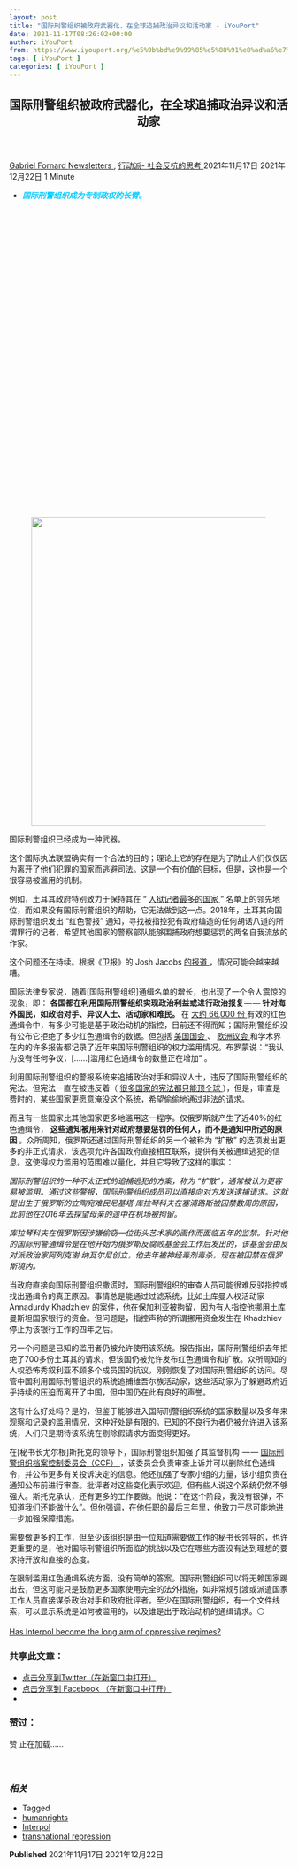 ```yaml
---
layout: post
title: "国际刑警组织被政府武器化，在全球追捕政治异议和活动家 - iYouPort"
date: 2021-11-17T08:26:02+00:00
author: iYouPort
from: https://www.iyouport.org/%e5%9b%bd%e9%99%85%e5%88%91%e8%ad%a6%e7%bb%84%e7%bb%87%e8%a2%ab%e6%94%bf%e5%ba%9c%e6%ad%a6%e5%99%a8%e5%8c%96%ef%bc%8c%e5%9c%a8%e5%85%a8%e7%90%83%e8%bf%bd%e6%8d%95%e6%94%bf%e6%b2%bb%e5%bc%82%e8%ae%ae/
tags: [ iYouPort ]
categories: [ iYouPort ]
---
```


<article class="post-17378 post type-post status-publish format-standard has-post-thumbnail hentry category-newsletters category-33 tag-humanrights tag-interpol tag-transnational-repression" id="post-17378">
 <header class="entry-header">
  <h1 class="entry-title">
   国际刑警组织被政府武器化，在全球追捕政治异议和活动家
  </h1>
 </header>
 <div class="entry-meta">
  <span class="byline">
   <a href="https://www.iyouport.org/author/gabrielfornard/" rel="author" title="文章作者 Gabriel Fornard">
    Gabriel Fornard
   </a>
  </span>
  <span class="cat-links">
   <a href="https://www.iyouport.org/category/newsletters/" rel="category tag">
    Newsletters
   </a>
   ,
   <a href="https://www.iyouport.org/category/%e8%a1%8c%e5%8a%a8%e6%b4%be-%e7%a4%be%e4%bc%9a%e5%8f%8d%e6%8a%97%e7%9a%84%e6%80%9d%e8%80%83/" rel="category tag">
    行动派- 社会反抗的思考
   </a>
  </span>
  <span class="published-on">
   <time class="entry-date published" datetime="2021-11-17T16:26:02+08:00">
    2021年11月17日
   </time>
   <time class="updated" datetime="2021-12-22T16:31:01+08:00">
    2021年12月22日
   </time>
  </span>
  <span class="word-count">
   1 Minute
  </span>
 </div>
 <div class="entry-content">
  <ul>
   <li>
    <span style="color: #00ccff;">
     <em>
      <strong>
       国际刑警组织成为专制政权的长臂。
      </strong>
     </em>
    </span>
   </li>
  </ul>
  <div class="captioned-image-container">
   <figure>
    <a class="image-link image2 image2-558-728" href="https://i1.wp.com/cdn.substack.com/image/fetch/f_auto,q_auto:good,fl_progressive:steep/https%3A%2F%2Fbucketeer-e05bbc84-baa3-437e-9518-adb32be77984.s3.amazonaws.com%2Fpublic%2Fimages%2Fc7502885-5c89-42c3-8dcb-57253fdf0e99_930x558.jpeg?ssl=1" rel="nofollow noopener" target="_blank">
     <img alt="" class="sizing-default aligncenter jetpack-lazy-image" data-attrs='{"src":"https://bucketeer-e05bbc84-baa3-437e-9518-adb32be77984.s3.amazonaws.com/public/images/c7502885-5c89-42c3-8dcb-57253fdf0e99_930x558.jpeg","fullscreen":null,"height":558,"width":930,"resizeWidth":null,"bytes":null,"alt":null,"title":null,"type":null,"href":null}' data-lazy-src="https://i0.wp.com/cdn.substack.com/image/fetch/w_1100,c_limit,f_auto,q_auto:good,fl_progressive:steep/https%3A%2F%2Fbucketeer-e05bbc84-baa3-437e-9518-adb32be77984.s3.amazonaws.com%2Fpublic%2Fimages%2Fc7502885-5c89-42c3-8dcb-57253fdf0e99_930x558.jpeg?resize=728%2C558&amp;is-pending-load=1#038;ssl=1" data-recalc-dims="1" height="558" src="https://i0.wp.com/cdn.substack.com/image/fetch/w_1100,c_limit,f_auto,q_auto:good,fl_progressive:steep/https%3A%2F%2Fbucketeer-e05bbc84-baa3-437e-9518-adb32be77984.s3.amazonaws.com%2Fpublic%2Fimages%2Fc7502885-5c89-42c3-8dcb-57253fdf0e99_930x558.jpeg?resize=728%2C558&amp;ssl=1" srcset="data:image/gif;base64,R0lGODlhAQABAIAAAAAAAP///yH5BAEAAAAALAAAAAABAAEAAAIBRAA7" width="728"/>
     <noscript>
      <img alt="" class="sizing-default aligncenter" data-attrs='{"src":"https://bucketeer-e05bbc84-baa3-437e-9518-adb32be77984.s3.amazonaws.com/public/images/c7502885-5c89-42c3-8dcb-57253fdf0e99_930x558.jpeg","fullscreen":null,"height":558,"width":930,"resizeWidth":null,"bytes":null,"alt":null,"title":null,"type":null,"href":null}' data-recalc-dims="1" height="558" src="https://i0.wp.com/cdn.substack.com/image/fetch/w_1100,c_limit,f_auto,q_auto:good,fl_progressive:steep/https%3A%2F%2Fbucketeer-e05bbc84-baa3-437e-9518-adb32be77984.s3.amazonaws.com%2Fpublic%2Fimages%2Fc7502885-5c89-42c3-8dcb-57253fdf0e99_930x558.jpeg?resize=728%2C558&amp;ssl=1" width="728"/>
     </noscript>
    </a>
   </figure>
  </div>
  <p>
   国际刑警组织已经成为一种武器。
  </p>
  <p>
   这个国际执法联盟确实有一个合法的目的；理论上它的存在是为了防止人们仅仅因为离开了他们犯罪的国家而逃避司法。这是一个有价值的目标，但是，这也是一个很容易被滥用的机制。
  </p>
  <p>
   例如，土耳其政府特别致力于保持其在 “
   <a href="https://www.techdirt.com/articles/20191231/16511243662/turkey-continues-attempt-to-pass-china-most-journalists-jailed-category.shtml" rel="">
    入狱记者最多的国家
   </a>
   ” 名单上的领先地位，而如果没有国际刑警组织的帮助，它无法做到这一点。2018年，土耳其向国际刑警组织发出 “红色警报” 通知，寻找被指控犯有政府编造的任何胡话八道的所谓罪行的记者，希望其他国家的警察部队能够围捕政府想要惩罚的两名自我流放的作家。
  </p>
  <p>
   这个问题还在持续。根据《卫报》的 Josh Jacobs
   <a href="https://www.theguardian.com/global-development/2021/oct/17/has-interpol-become-the-long-arm-of-oppressive-regimes" rel="">
    的报道
   </a>
   ，情况可能会越来越糟。
  </p>
  <p>
   国际法律专家说，随着[国际刑警组织]通缉名单的增长，也出现了一个令人震惊的现象，即：
   <strong>
    各国都在利用国际刑警组织实现政治利益或进行政治报复 — — 针对海外国民，如政治对手、异议人士、活动家和难民。
   </strong>
   在
   <a href="https://www.interpol.int/en/How-we-work/Notices/Red-Notices" rel="">
    大约 66,000 份
   </a>
   有效的红色通缉令中，有多少可能是基于政治动机的指控，目前还不得而知；国际刑警组织没有公布它拒绝了多少红色通缉令的数据。但包括
   <a href="https://www.govinfo.gov/content/pkg/CHRG-116hhrg37829/html/CHRG-116hhrg37829.htm" rel="">
    美国国会
   </a>
   、
   <a href="https://www.europarl.europa.eu/RegData/etudes/STUD/2019/603472/EXPO_STU%282019%29603472_EN.pdf" rel="">
    欧洲议会
   </a>
   和学术界在内的许多报告都记录了近年来国际刑警组织的权力滥用情况。布罗蒙说：“我认为没有任何争议，[……]滥用红色通缉令的数量正在增加” 。
  </p>
  <p>
   利用国际刑警组织的警报系统来追捕政治对手和异议人士，违反了国际刑警组织的宪法。但宪法一直在被违反着（
   <a href="https://iyouport.substack.com/p/--811" rel="">
    很多国家的宪法都只能顶个球
   </a>
   ），但是，审查是费时的，某些国家更愿意淹没这个系统，希望偷偷地通过非法的请求。
  </p>
  <p>
   而且有一些国家比其他国家更多地滥用这一程序。仅俄罗斯就产生了近40%的红色通缉令，
   <strong>
    这些通知被用来针对政府想要惩罚的任何人，而不是通知中所述的原因
   </strong>
   。众所周知，俄罗斯还通过国际刑警组织的另一个被称为 “扩散” 的选项发出更多的非正式请求，该选项允许各国政府直接相互联系，提供有关被通缉逃犯的信息。这使得权力滥用的范围难以量化，并且它导致了这样的事实：
  </p>
  <p>
   <em>
    国际刑警组织的一种不太正式的追捕逃犯的方案，称为 “扩散”，通常被认为更容易被滥用。通过这些警报，国际刑警组织成员可以直接向对方发送逮捕请求。这就是出生于俄罗斯的立陶宛难民尼基塔·库拉琴科夫在塞浦路斯被囚禁数周的原因，此前他在2016年去探望母亲的途中在机场被拘留。
   </em>
  </p>
  <p>
   <em>
    库拉琴科夫在俄罗斯因涉嫌偷窃一位街头艺术家的画作而面临五年的监禁。针对他的国际刑警通缉令是在他开始为俄罗斯反腐败基金会工作后发出的，该基金会由反对派政治家阿列克谢·纳瓦尔尼创立，他去年被神经毒剂毒杀，现在被囚禁在俄罗斯境内。
   </em>
  </p>
  <p>
   当政府直接向国际刑警组织撒谎时，国际刑警组织的审查人员可能很难反驳指控或找出通缉令的真正原因。事情总是能通过过滤系统，比如土库曼人权活动家 Annadurdy Khadzhiev 的案件，他在保加利亚被拘留，因为有人指控他挪用土库曼斯坦国家银行的资金。但问题是，指控声称的所谓挪用资金发生在 Khadzhiev 停止为该银行工作的四年之后。
  </p>
  <p>
   另一个问题是已知的滥用者仍被允许使用该系统。报告指出，国际刑警组织去年拒绝了700多份土耳其的请求，但该国仍被允许发布红色通缉令和扩散。众所周知的人权恐怖秀叙利亚不顾多个成员国的抗议，刚刚恢复了对国际刑警组织的访问。尽管中国利用国际刑警组织的系统追捕维吾尔族活动家，这些活动家为了躲避政府近乎持续的压迫而离开了中国，但中国仍在此有良好的声誉。
  </p>
  <p>
   这有什么好处吗？是的，但鉴于能够进入国际刑警组织系统的国家数量以及多年来观察和记录的滥用情况，这种好处是有限的。已知的不良行为者仍被允许进入该系统，人们只是期待该系统在剔除假请求方面变得更好。
  </p>
  <p>
   在[秘书长尤尔根]斯托克的领导下，国际刑警组织加强了其监督机构  — —
   <a href="https://www.interpol.int/Who-we-are/Commission-for-the-Control-of-INTERPOL-s-Files-CCF" rel="">
    国际刑警组织档案控制委员会（CCF）
   </a>
   ，该委员会负责审查上诉并可以删除红色通缉令，并公布更多有关投诉决定的信息。他还加强了专家小组的力量，该小组负责在通知公布前进行审查。批评者对这些变化表示欢迎，但有些人说这个系统仍然不够强大。斯托克承认，还有更多的工作要做。他说：“在这个阶段，我没有银弹，不知道我们还能做什么”。但他强调，在他任职的最后三年里，他致力于尽可能地进一步加强保障措施。
  </p>
  <p>
   需要做更多的工作，但至少该组织是由一位知道需要做工作的秘书长领导的，也许更重要的是，他对国际刑警组织所面临的挑战以及它在哪些方面没有达到理想的要求持开放和直接的态度。
  </p>
  <p>
   在限制滥用红色通缉系统方面，没有简单的答案。国际刑警组织可以将无赖国家踢出去，但这可能只是鼓励更多国家使用完全的法外措施，如非常规引渡或派遣国家工作人员直接谋杀政治对手和政府批评者。至少在国际刑警组织，有一个文件线索，可以显示系统是如何被滥用的，以及谁是出于政治动机的通缉请求。⚪️
  </p>
  <p>
   <a href="https://www.theguardian.com/global-development/2021/oct/17/has-interpol-become-the-long-arm-of-oppressive-regimes" rel="">
    Has Interpol become the long arm of oppressive regimes?
   </a>
  </p>
  <div id="atatags-1611829871-61c32b8f53e1d">
  </div>
  <div class="sharedaddy sd-sharing-enabled">
   <div class="robots-nocontent sd-block sd-social sd-social-icon sd-sharing">
    <h3 class="sd-title">
     共享此文章：
    </h3>
    <div class="sd-content">
     <ul>
      <li class="share-twitter">
       <a class="share-twitter sd-button share-icon no-text" data-shared="sharing-twitter-17378" href="https://www.iyouport.org/%e5%9b%bd%e9%99%85%e5%88%91%e8%ad%a6%e7%bb%84%e7%bb%87%e8%a2%ab%e6%94%bf%e5%ba%9c%e6%ad%a6%e5%99%a8%e5%8c%96%ef%bc%8c%e5%9c%a8%e5%85%a8%e7%90%83%e8%bf%bd%e6%8d%95%e6%94%bf%e6%b2%bb%e5%bc%82%e8%ae%ae/?share=twitter" rel="nofollow noopener noreferrer" target="_blank" title="点击分享到Twitter">
        <span>
        </span>
        <span class="sharing-screen-reader-text">
         点击分享到Twitter（在新窗口中打开）
        </span>
       </a>
      </li>
      <li class="share-facebook">
       <a class="share-facebook sd-button share-icon no-text" data-shared="sharing-facebook-17378" href="https://www.iyouport.org/%e5%9b%bd%e9%99%85%e5%88%91%e8%ad%a6%e7%bb%84%e7%bb%87%e8%a2%ab%e6%94%bf%e5%ba%9c%e6%ad%a6%e5%99%a8%e5%8c%96%ef%bc%8c%e5%9c%a8%e5%85%a8%e7%90%83%e8%bf%bd%e6%8d%95%e6%94%bf%e6%b2%bb%e5%bc%82%e8%ae%ae/?share=facebook" rel="nofollow noopener noreferrer" target="_blank" title="点击分享到 Facebook ">
        <span>
        </span>
        <span class="sharing-screen-reader-text">
         点击分享到 Facebook （在新窗口中打开）
        </span>
       </a>
      </li>
      <li class="share-end">
      </li>
     </ul>
    </div>
   </div>
  </div>
  <div class="sharedaddy sd-block sd-like jetpack-likes-widget-wrapper jetpack-likes-widget-unloaded" data-name="like-post-frame-161182987-17378-61c32b8f54410" data-src="https://widgets.wp.com/likes/#blog_id=161182987&amp;post_id=17378&amp;origin=www.iyouport.org&amp;obj_id=161182987-17378-61c32b8f54410" data-title="点赞或转载" id="like-post-wrapper-161182987-17378-61c32b8f54410">
   <h3 class="sd-title">
    赞过：
   </h3>
   <div class="likes-widget-placeholder post-likes-widget-placeholder" style="height: 55px;">
    <span class="button">
     <span>
      赞
     </span>
    </span>
    <span class="loading">
     正在加载……
    </span>
   </div>
   <span class="sd-text-color">
   </span>
   <a class="sd-link-color">
   </a>
  </div>
  <div class="jp-relatedposts" id="jp-relatedposts">
   <h3 class="jp-relatedposts-headline">
    <em>
     相关
    </em>
   </h3>
  </div>
 </div>
 <div class="entry-footer">
  <ul class="post-tags light-text">
   <li>
    Tagged
   </li>
   <li>
    <a href="https://www.iyouport.org/tag/humanrights/" rel="tag">
     humanrights
    </a>
   </li>
   <li>
    <a href="https://www.iyouport.org/tag/interpol/" rel="tag">
     Interpol
    </a>
   </li>
   <li>
    <a href="https://www.iyouport.org/tag/transnational-repression/" rel="tag">
     transnational repression
    </a>
   </li>
  </ul>
 </div>
 <div class="entry-author-wrapper">
  <div class="site-posted-on">
   <strong>
    Published
   </strong>
   <time class="entry-date published" datetime="2021-11-17T16:26:02+08:00">
    2021年11月17日
   </time>
   <time class="updated" datetime="2021-12-22T16:31:01+08:00">
    2021年12月22日
   </time>
  </div>
 </div>
</article>

